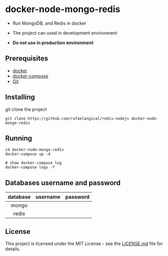 # docker-node-mongo-redis

* Run MongoDB, and Redis in docker

* The project can used in development environment

* **Do not use in production environment**

## Prerequisites

* [docker](https://docs.docker.com/install/)
* [docker-compose](https://docs.docker.com/compose/install/)
* [Git](https://git-scm.com/book/en/v2/Getting-Started-Installing-Git/)

## Installing

git clone the project

```shell
git clone https://github.com/rafaelangical/redis-nodejs docker-node-mongo-redis
```

## Running

```shell
cd docker-node-mongo-redis
docker-compose up -d

# show docker-compose log
docker-compose logs -f
```

## Databases username and password

| database | username | password |
| :------: | :------: | :------: |
|  mongo   |          |          |
|  redis   |          |          |

## License

This project is licensed under the MIT License - see the [LICENSE.md](https://github.com/rafaelangical/redis-nodejs/blob/master/LICENSE) file for details. 